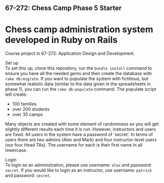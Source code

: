 ## 67-272: Chess Camp Phase 5 Starter ##

# Chess camp administration system developed in Ruby on Rails #

Course project in 67-272: Application Design and Development. 

  Set up  
To set this up, clone this repository, run the `bundle install` command to ensure you have all the needed gems and then create the database with `rake db:migrate`.  If you want to populate the system with fictitious, but somewhat realistic data (similar to the data given in the spreadsheets in phase 1), you can run the `rake db:populate` command.  The populate script will create:
- 100 families
- over 200 students
- over 35 camps

Many objects are created with some element of randomness so you will get slightly different results each time it is run.  However, instructors and users are fixed.  All users in the system have a password of 'secret'.  In terms of users there are two admins (Alex and Mark) and four instructor-level users (our four Head TAs).  The username for each is their first name in all lowercase.

  Login  
To login as an administration, please use username: `alex` and password: `secret`. If you would like to login as an instructor, use username: `patrick` and password: `secret`.	

